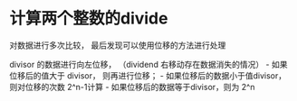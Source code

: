# 计算两个整数的divide

对数据进行多次比较， 最后发现可以使用位移的方法进行处理

divisor 的数据进行向左位移， （dividend 右移动存在数据消失的情况）
    - 如果位移后的值大于 divisor， 则再进行位移； 
    - 如果位移后的数据小于值divisor， 则对位移的次数 2^n-1计算
    - 如果位移后的数据等于divisor，则为 2^n


